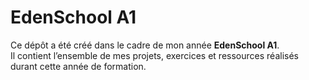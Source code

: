 # EdenSchool A1

Ce dépôt a été créé dans le cadre de mon année **EdenSchool A1**.  
Il contient l’ensemble de mes projets, exercices et ressources réalisés durant cette année de formation.
